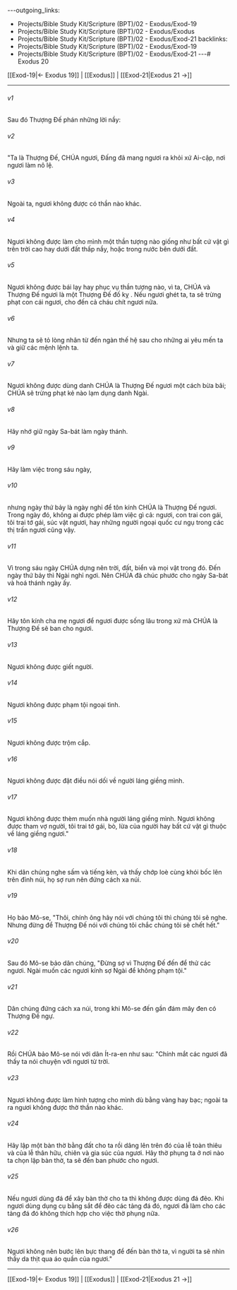---outgoing_links:
  - Projects/Bible Study Kit/Scripture (BPT)/02 - Exodus/Exod-19
  - Projects/Bible Study Kit/Scripture (BPT)/02 - Exodus/Exodus
  - Projects/Bible Study Kit/Scripture (BPT)/02 - Exodus/Exod-21
backlinks:
  - Projects/Bible Study Kit/Scripture (BPT)/02 - Exodus/Exod-19
  - Projects/Bible Study Kit/Scripture (BPT)/02 - Exodus/Exod-21
---# Exodus 20

[[Exod-19|← Exodus 19]] | [[Exodus]] | [[Exod-21|Exodus 21 →]]
***



###### v1 
Sau đó Thượng Đế phán những lời nầy: 

###### v2 
"Ta là Thượng Đế, CHÚA ngươi, Đấng đã mang ngươi ra khỏi xứ Ai-cập, nơi ngươi làm nô lệ. 

###### v3 
Ngoài ta, ngươi không được có thần nào khác. 

###### v4 
Ngươi không được làm cho mình một thần tượng nào giống như bất cứ vật gì trên trời cao hay dưới đất thấp nầy, hoặc trong nước bên dưới đất. 

###### v5 
Ngươi không được bái lạy hay phục vụ thần tượng nào, vì ta, CHÚA và Thượng Đế ngươi là một Thượng Đế đố kỵ . Nếu ngươi ghét ta, ta sẽ trừng phạt con cái ngươi, cho đến cả cháu chít ngươi nữa. 

###### v6 
Nhưng ta sẽ tỏ lòng nhân từ đến ngàn thế hệ sau cho những ai yêu mến ta và giữ các mệnh lệnh ta. 

###### v7 
Ngươi không được dùng danh CHÚA là Thượng Đế ngươi một cách bừa bãi; CHÚA sẽ trừng phạt kẻ nào lạm dụng danh Ngài. 

###### v8 
Hãy nhớ giữ ngày Sa-bát làm ngày thánh. 

###### v9 
Hãy làm việc trong sáu ngày, 

###### v10 
nhưng ngày thứ bảy là ngày nghỉ để tôn kính CHÚA là Thượng Đế ngươi. Trong ngày đó, không ai được phép làm việc gì cả: ngươi, con trai con gái, tôi trai tớ gái, súc vật ngươi, hay những người ngoại quốc cư ngụ trong các thị trấn ngươi cũng vậy. 

###### v11 
Vì trong sáu ngày CHÚA dựng nên trời, đất, biển và mọi vật trong đó. Đến ngày thứ bảy thì Ngài nghỉ ngơi. Nên CHÚA đã chúc phước cho ngày Sa-bát và hoá thánh ngày ấy. 

###### v12 
Hãy tôn kính cha mẹ ngươi để ngươi được sống lâu trong xứ mà CHÚA là Thượng Đế sẽ ban cho ngươi. 

###### v13 
Ngươi không được giết người. 

###### v14 
Ngươi không được phạm tội ngoại tình. 

###### v15 
Ngươi không được trộm cắp. 

###### v16 
Ngươi không được đặt điều nói dối về người láng giềng mình. 

###### v17 
Ngươi không được thèm muốn nhà người láng giềng mình. Ngươi không được tham vợ người, tôi trai tớ gái, bò, lừa của người hay bất cứ vật gì thuộc về láng giềng ngươi." 

###### v18 
Khi dân chúng nghe sấm và tiếng kèn, và thấy chớp loè cùng khói bốc lên trên đỉnh núi, họ sợ run nên đứng cách xa núi. 

###### v19 
Họ bảo Mô-se, "Thôi, chính ông hãy nói với chúng tôi thì chúng tôi sẽ nghe. Nhưng đừng để Thượng Đế nói với chúng tôi chắc chúng tôi sẽ chết hết." 

###### v20 
Sau đó Mô-se bảo dân chúng, "Đừng sợ vì Thượng Đế đến để thử các ngươi. Ngài muốn các ngươi kính sợ Ngài để không phạm tội." 

###### v21 
Dân chúng đứng cách xa núi, trong khi Mô-se đến gần đám mây đen có Thượng Đế ngự. 

###### v22 
Rồi CHÚA bảo Mô-se nói với dân Ít-ra-en như sau: "Chính mắt các ngươi đã thấy ta nói chuyện với ngươi từ trời. 

###### v23 
Ngươi không được làm hình tượng cho mình dù bằng vàng hay bạc; ngoài ta ra ngươi không được thờ thần nào khác. 

###### v24 
Hãy lập một bàn thờ bằng đất cho ta rồi dâng lên trên đó của lễ toàn thiêu và của lễ thân hữu, chiên và gia súc của ngươi. Hãy thờ phụng ta ở nơi nào ta chọn lập bàn thờ, ta sẽ đến ban phước cho ngươi. 

###### v25 
Nếu ngươi dùng đá để xây bàn thờ cho ta thì không được dùng đá đẽo. Khi ngươi dùng dụng cụ bằng sắt để đẽo các tảng đá đó, ngươi đã làm cho các tảng đá đó không thích hợp cho việc thờ phụng nữa. 

###### v26 
Ngươi không nên bước lên bực thang để đến bàn thờ ta, vì người ta sẽ nhìn thấy da thịt qua áo quần của ngươi."

***
[[Exod-19|← Exodus 19]] | [[Exodus]] | [[Exod-21|Exodus 21 →]]
